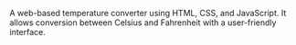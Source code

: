 A web-based temperature converter using HTML, CSS, and JavaScript. It allows conversion between Celsius and Fahrenheit with a user-friendly interface.
